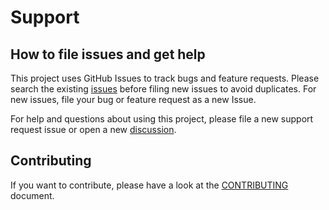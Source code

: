 # Support

## How to file issues and get help

This project uses GitHub Issues to track bugs and feature requests. Please search the existing [issues](/../../../issues) before filing new issues to avoid duplicates. For new issues, file your bug or feature request as a new Issue.

For help and questions about using this project, please file a new support request issue or open a new [discussion](/../../../discussions).

## Contributing

If you want to contribute, please have a look at the [CONTRIBUTING](CONTRIBUTING.md) document.
